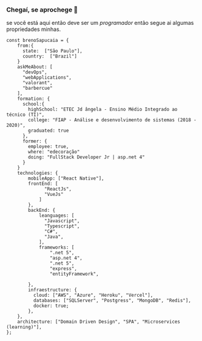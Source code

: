 ### Chegaí, se aprochege 👋


se você está aqui então deve ser um <i>programador</i>
então segue ai algumas propriedades minhas.
<!--
**breno-sapucaia/breno-sapucaia** is a ✨ _special_ ✨ repository because its `README.md` (this file) appears on your GitHub profile.-->

```javscript
const brenoSapucaia = {
    from:{
      state:  ["São Paulo"],
      country:  ["Brazil"]
    }
    askMeAbout: [
      "devOps", 
      "webApplications", 
      "valorant",
      "barbercue"
    ],
    formation: {
      school:{
        highSchool: "ETEC Jd ângela - Ensino Médio Integrado ao técnico (TI)",
        college: "FIAP - Análise e desenvolvimento de sistemas (2018 - 2020)",
        graduated: true
      },
      former: {
        employee: true,
        where: "edecoração"
        doing: "FullStack Developer Jr | asp.net 4"
      }
    }
    technologies: {
        mobileApp: ["React Native"],
        frontEnd: [
              "ReactJs", 
              "VueJs"
            ]
        },
        backEnd: {
            leanguages: [
              "Javascript", 
              "Typescript", 
              "C#",
              "Java",
            ],
            frameworks: [
                ".net 5",
                "asp.net 4",
                ".net 5",
                "express",
                "entityFramework",
              
        },
        infraestructure: {
          cloud: ["AWS", "Azure", "Heroku", "Vercel"],
          databases: ["SQLServer", "Postgress", "MongoDB", "Redis"],
          docker: true;
        },
    },
    architecture: ["Domain Driven Design", "SPA", "Microservices (learning)"],
};
```

